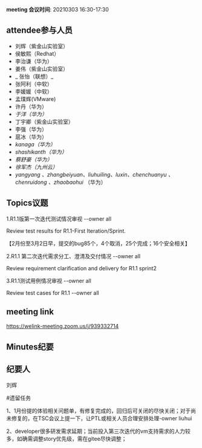 **meeting 会议时间**: 20210303 16:30-17:30

## attendee参与人员
- 刘辉（紫金山实验室）
-  侯敏熙（Redhat） 
- 李治谦（华为） 
-   姜伟（紫金山实验室）  
- _ 张怡（联想）_ 
- 张阿利（中软）
- 李媛媛（中软）
- 孟璞辉(VMware) 
- 许丹（华为）
-  _于洋（华为）_   
-  丁宇卿（紫金山实验室）
-   李强（华为） 
-  扈冰（华为） 
-    _kanaga（华为）_  
-  _shashikanth（华为）_ 
-  _蔡舒豪（华为）_ 
-  _徐军杰（九州云）_ 
- _yangyang 、zhangbeiyuan、liuhuiling、luxin、chenchuanyu 、chenruidong 、zhaobaohui_   （华为）

## Topics议题

1.R1.1版第一次迭代测试情况审视 --owner all

Review test results for R1.1-First Iteration/Sprint.

【2月份至3月2日早，提交的bug85个，4个取消，25个完成；16个安全相关】


2.R1.1 第二次迭代需求分工、澄清及交付情况 --owner all

Review requirement clarification and delivery for R1.1 sprint2

3.R1.1测试用例情况审视 --owner all

Review test cases for R1.1 --owner all

## meeting link
https://welink-meeting.zoom.us/j/939332714

## Minutes纪要
## 纪要人
刘辉

#遗留任务

1、1月份提的体验相关问题单，有修复完成的，回归后可关闭的尽快关闭；对于尚未修复的，在TSC会议上提一下，让PTL或相关人员合理安排处理-owner liuhui

2、developer很多研发需求延期；当前投入第三次迭代的vm支持需求的人力较多，如确需调整story优先级，需在gitee尽快调整；